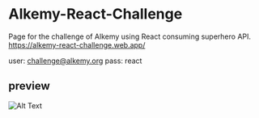 # Alkemy-React-Challenge
Page for the challenge of Alkemy using React consuming superhero API.
https://alkemy-react-challenge.web.app/

user: challenge@alkemy.org
pass: react

## preview 

![Alt Text](https://i.ibb.co/b6k7Vrj/Superheroes-Page-Google-Chrome-2022-03-23-16-28-33.gif)
